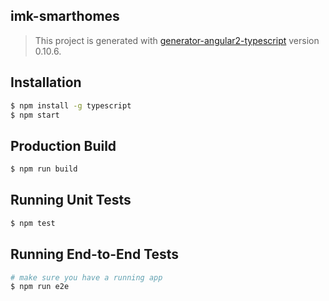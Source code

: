 ## imk-smarthomes
> This project is generated with [generator-angular2-typescript](https://github.com/shibbir/generator-angular2-typescript) version 0.10.6.

## Installation

```bash
$ npm install -g typescript
$ npm start
```

## Production Build
```bash
$ npm run build
```

## Running Unit Tests
```bash
$ npm test
```

## Running End-to-End Tests
```bash
# make sure you have a running app
$ npm run e2e
```

